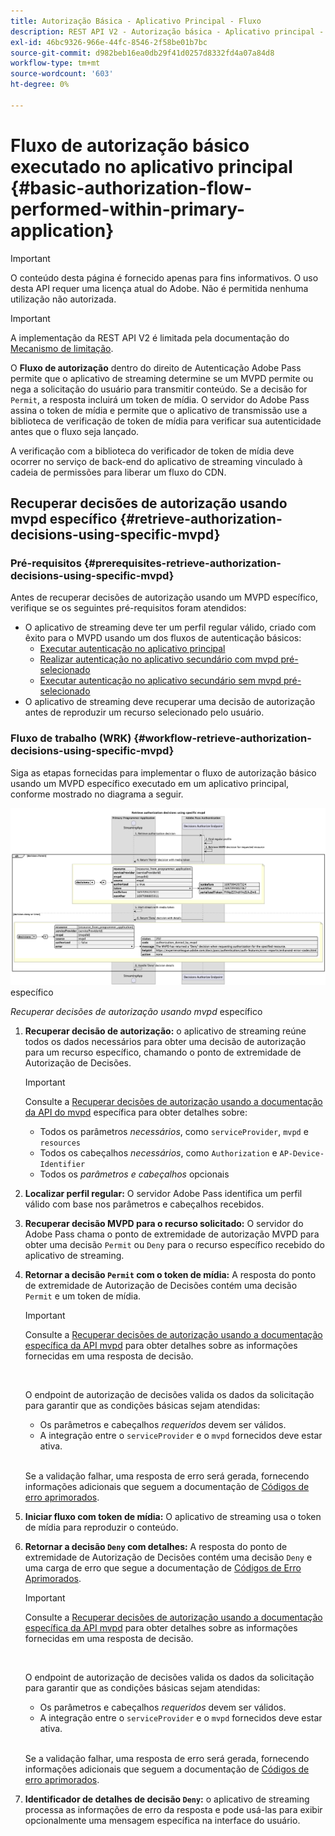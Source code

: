 ```yaml
---
title: Autorização Básica - Aplicativo Principal - Fluxo
description: REST API V2 - Autorização básica - Aplicativo principal - Fluxo
exl-id: 46bc9326-966e-44fc-8546-2f58be01b7bc
source-git-commit: d982beb16ea0db29f41d0257d8332fd4a07a84d8
workflow-type: tm+mt
source-wordcount: '603'
ht-degree: 0%

---
```


# Fluxo de autorização básico executado no aplicativo principal {#basic-authorization-flow-performed-within-primary-application}

>[!IMPORTANT]
>
> O conteúdo desta página é fornecido apenas para fins informativos. O uso desta API requer uma licença atual do Adobe. Não é permitida nenhuma utilização não autorizada.

>[!IMPORTANT]
>
> A implementação da REST API V2 é limitada pela documentação do [Mecanismo de limitação](/help/authentication/integration-guide-programmers/throttling-mechanism.md).

O **Fluxo de autorização** dentro do direito de Autenticação Adobe Pass permite que o aplicativo de streaming determine se um MVPD permite ou nega a solicitação do usuário para transmitir conteúdo. Se a decisão for `Permit`, a resposta incluirá um token de mídia. O servidor do Adobe Pass assina o token de mídia e permite que o aplicativo de transmissão use a biblioteca de verificação de token de mídia para verificar sua autenticidade antes que o fluxo seja lançado.

A verificação com a biblioteca do verificador de token de mídia deve ocorrer no serviço de back-end do aplicativo de streaming vinculado à cadeia de permissões para liberar um fluxo do CDN.

## Recuperar decisões de autorização usando mvpd específico {#retrieve-authorization-decisions-using-specific-mvpd}

### Pré-requisitos {#prerequisites-retrieve-authorization-decisions-using-specific-mvpd}

Antes de recuperar decisões de autorização usando um MVPD específico, verifique se os seguintes pré-requisitos foram atendidos:

* O aplicativo de streaming deve ter um perfil regular válido, criado com êxito para o MVPD usando um dos fluxos de autenticação básicos:
   * [Executar autenticação no aplicativo principal](rest-api-v2-basic-authentication-primary-application-flow.md)
   * [Realizar autenticação no aplicativo secundário com mvpd pré-selecionado](rest-api-v2-basic-authentication-secondary-application-flow.md)
   * [Executar autenticação no aplicativo secundário sem mvpd pré-selecionado](rest-api-v2-basic-authentication-secondary-application-flow.md)
* O aplicativo de streaming deve recuperar uma decisão de autorização antes de reproduzir um recurso selecionado pelo usuário.

### Fluxo de trabalho (WRK) {#workflow-retrieve-authorization-decisions-using-specific-mvpd}

Siga as etapas fornecidas para implementar o fluxo de autorização básico usando um MVPD específico executado em um aplicativo principal, conforme mostrado no diagrama a seguir.

![Recuperar decisões de autorização usando mvpd](../../../../../assets/rest-api-v2/flows/basic-access-flows/rest-api-v2-retrieve-authorization-decisions-within-primary-application-using-specific-mvpd.png) específico

*Recuperar decisões de autorização usando mvpd* específico

1. **Recuperar decisão de autorização:** o aplicativo de streaming reúne todos os dados necessários para obter uma decisão de autorização para um recurso específico, chamando o ponto de extremidade de Autorização de Decisões.

   >[!IMPORTANT]
   >
   > Consulte a [Recuperar decisões de autorização usando a documentação da API do mvpd](../../apis/decisions-apis/rest-api-v2-decisions-apis-retrieve-authorization-decisions-using-specific-mvpd.md) específica para obter detalhes sobre:
   >
   > * Todos os parâmetros _necessários_, como `serviceProvider`, `mvpd` e `resources`
   > * Todos os cabeçalhos _necessários_, como `Authorization` e `AP-Device-Identifier`
   > * Todos os _parâmetros e cabeçalhos_ opcionais

1. **Localizar perfil regular:** O servidor Adobe Pass identifica um perfil válido com base nos parâmetros e cabeçalhos recebidos.

1. **Recuperar decisão MVPD para o recurso solicitado:** O servidor do Adobe Pass chama o ponto de extremidade de autorização MVPD para obter uma decisão `Permit` ou `Deny` para o recurso específico recebido do aplicativo de streaming.

1. **Retornar a decisão `Permit` com o token de mídia:** A resposta do ponto de extremidade de Autorização de Decisões contém uma decisão `Permit` e um token de mídia.

   >[!IMPORTANT]
   >
   > Consulte a [Recuperar decisões de autorização usando a documentação específica da API mvpd](../../apis/decisions-apis/rest-api-v2-decisions-apis-retrieve-authorization-decisions-using-specific-mvpd.md) para obter detalhes sobre as informações fornecidas em uma resposta de decisão.
   > 
   > <br/>
   > 
   > O endpoint de autorização de decisões valida os dados da solicitação para garantir que as condições básicas sejam atendidas:
   >
   > * Os parâmetros e cabeçalhos _requeridos_ devem ser válidos.
   > * A integração entre o `serviceProvider` e o `mvpd` fornecidos deve estar ativa.
   >
   > <br/>
   > 
   > Se a validação falhar, uma resposta de erro será gerada, fornecendo informações adicionais que seguem a documentação de [Códigos de erro aprimorados](../../../../features-standard/error-reporting/enhanced-error-codes.md).

1. **Iniciar fluxo com token de mídia:** O aplicativo de streaming usa o token de mídia para reproduzir o conteúdo.

1. **Retornar a decisão `Deny` com detalhes:** A resposta do ponto de extremidade de Autorização de Decisões contém uma decisão `Deny` e uma carga de erro que segue a documentação de [Códigos de Erro Aprimorados](../../../../features-standard/error-reporting/enhanced-error-codes.md).

   >[!IMPORTANT]
   >
   > Consulte a [Recuperar decisões de autorização usando a documentação específica da API mvpd](../../apis/decisions-apis/rest-api-v2-decisions-apis-retrieve-authorization-decisions-using-specific-mvpd.md) para obter detalhes sobre as informações fornecidas em uma resposta de decisão.
   > 
   > <br/>
   > 
   > O endpoint de autorização de decisões valida os dados da solicitação para garantir que as condições básicas sejam atendidas:
   >
   > * Os parâmetros e cabeçalhos _requeridos_ devem ser válidos.
   > * A integração entre o `serviceProvider` e o `mvpd` fornecidos deve estar ativa.
   >
   > <br/>
   > 
   > Se a validação falhar, uma resposta de erro será gerada, fornecendo informações adicionais que seguem a documentação de [Códigos de erro aprimorados](../../../../features-standard/error-reporting/enhanced-error-codes.md).

1. **Identificador de detalhes de decisão `Deny`:** o aplicativo de streaming processa as informações de erro da resposta e pode usá-las para exibir opcionalmente uma mensagem específica na interface do usuário.

